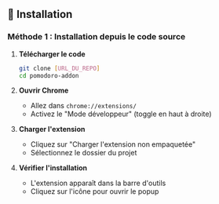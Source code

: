 ## 🚀 Installation

### Méthode 1 : Installation depuis le code source

1. **Télécharger le code**
   ```bash
   git clone [URL_DU_REPO]
   cd pomodoro-addon
   ```

2. **Ouvrir Chrome**
   - Allez dans `chrome://extensions/`
   - Activez le "Mode développeur" (toggle en haut à droite)

3. **Charger l'extension**
   - Cliquez sur "Charger l'extension non empaquetée"
   - Sélectionnez le dossier du projet

4. **Vérifier l'installation**
   - L'extension apparaît dans la barre d'outils
   - Cliquez sur l'icône pour ouvrir le popup